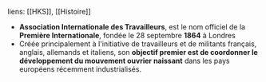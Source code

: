 liens: [[HKS]], [[Histoire]]

- **Association Internationale des Travailleurs**, est le nom officiel de la **Première Internationale**, fondée le 28 septembre **1864** à Londres
- Créée principalement à l'initiative de travailleurs et de militants français, anglais, allemands et italiens, son **objectif premier est de coordonner le développement du mouvement ouvrier naissant** dans les pays européens récemment industrialisés.